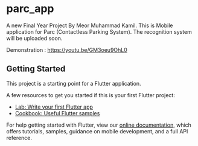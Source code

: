 # parc_app

A new Final Year Project By Meor Muhammad Kamil.
This is Mobile application for Parc (Contactless Parking System). 
The recognition system will be uploaded soon.

Demonstration : https://youtu.be/GM3oeu9OhL0



## Getting Started

This project is a starting point for a Flutter application.

A few resources to get you started if this is your first Flutter project:

- [Lab: Write your first Flutter app](https://flutter.dev/docs/get-started/codelab)
- [Cookbook: Useful Flutter samples](https://flutter.dev/docs/cookbook)

For help getting started with Flutter, view our
[online documentation](https://flutter.dev/docs), which offers tutorials,
samples, guidance on mobile development, and a full API reference.
